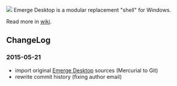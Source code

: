![](https://raw.githubusercontent.com/wiki/arthepsy/emergedesktop/images/ed_logo_x100.png)
Emerge Desktop is a modular replacement "shell" for Windows.

Read more in [wiki](https://github.com/arthepsy/emergedesktop/wiki).

## ChangeLog

### 2015-05-21
* import original [Emerge Desktop](http://sourceforge.net/projects/emerge/) sources (Mercurial to Git)
* rewrite commit history (fixing author email)
